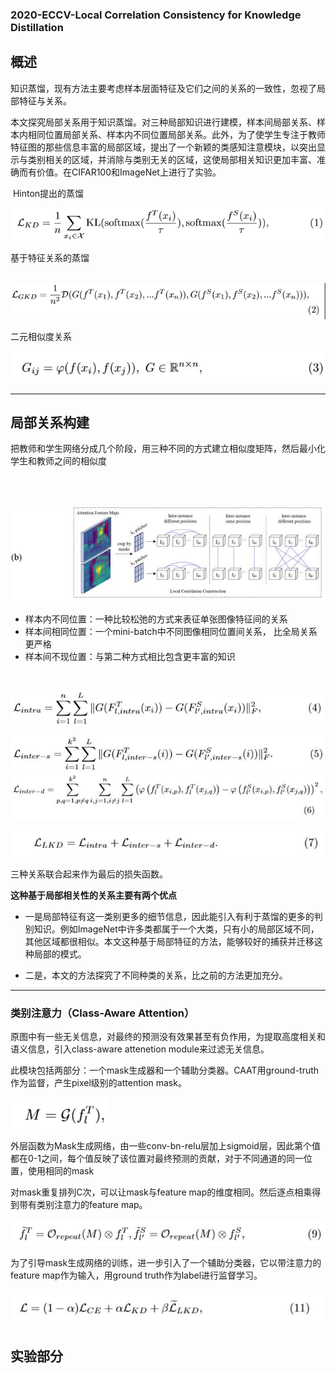 ### 2020-ECCV-Local Correlation Consistency for Knowledge Distillation

## 概述

​		知识蒸馏，现有方法主要考虑样本层面特征及它们之间的关系的一致性，忽视了局部特征与关系。

​		本文探究局部关系用于知识蒸馏。对三种局部知识进行建模，样本间局部关系、样本内相同位置局部关系、样本内不同位置局部关系。此外，为了使学生专注于教师特征图的那些信息丰富的局部区域，提出了一个新颖的类感知注意模块，以突出显示与类别相关的区域，并消除与类别无关的区域，这使局部相关知识更加丰富、准确而有价值。在CIFAR100和ImageNet上进行了实验。

 

​    Hinton提出的蒸馏

![img](imgs\clip_image002.png)

  基于特征关系的蒸馏

​		![img](imgs\clip_image004.png)

二元相似度关系

![img](imgs\clip_image006.jpg)

---



## 局部关系构建

​    把教师和学生网络分成几个阶段，用三种不同的方式建立相似度矩阵，然后最小化学生和教师之间的相似度

​    

​    ![img](imgs\clip_image008.jpg)

* 样本内不同位置：一种比较松弛的方式来表征单张图像特征间的关系
* 样本间相同位置：一个mini-batch中不同图像相同位置间关系， 比全局关系更严格
* 样本间不现位置：与第二种方式相比包含更丰富的知识

​    

![img](imgs\clip_image010.jpg)

![img](imgs\clip_image012.jpg) ![img](imgs\clip_image014.jpg)

![img](imgs\clip_image016.jpg)

 

 

三种关系联合起来作为最后的损失函数。

 

**这种基于局部相关性的关系主要有两个优点**

* 一是局部特征有这一类别更多的细节信息，因此能引入有利于蒸馏的更多的判别知识。例如ImageNet中许多类都属于一个大类，只有小的局部区域不同，其他区域都很相似。本文这种基于局部特征的方法，能够较好的捕获并迁移这种局部的模式。

* 二是，本文的方法探究了不同种类的关系，比之前的方法更加充分。

---



### 类别注意力（Class-Aware Attention）

原图中有一些无关信息，对最终的预测没有效果甚至有负作用，为提取高度相关和语义信息，引入class-aware attenetion module来过滤无关信息。

 

此模块包括两部分：一个mask生成器和一个辅助分类器。CAAT用ground-truth作为监督，产生pixel级别的attention mask。

 

![img](imgs\clip_image017.png)

外层函数为Mask生成网络，由一些conv-bn-relu层加上sigmoid层，因此第个值都在0-1之间，每个值反映了该位置对最终预测的贡献，对于不同通道的同一位置，使用相同的mask

对mask重复排列C次，可以让mask与feature map的维度相同。然后逐点相乘得到带有类别注意力的feature map。

![img](imgs\clip_image019.jpg)

为了引导mask生成网络的训练，进一步引入了一个辅助分类器，它以带注意力的feature map作为输入，用ground truth作为label进行监督学习。

![img](imgs\clip_image021.jpg)

 ## 实验部分

